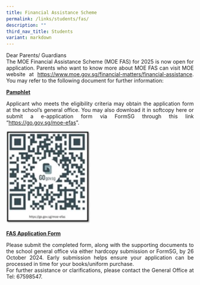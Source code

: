 ```yaml
---
title: Financial Assistance Scheme
permalink: /links/students/fas/
description: ""
third_nav_title: Students
variant: markdown
---
```

<div align="justify">
	
<p>Dear Parents/ Guardians<br>The MOE Financial Assistance Scheme (MOE FAS) for 2025 is now open for application. Parents who want to know more about MOE FAS can visit MOE website at&nbsp;<a href="https://www.moe.gov.sg/financial-matters/financial-assistance" target="_blank" rel="noopener">https://www.moe.gov.sg/financial-matters/financial-assistance</a>. You may refer to the following document for further information:</p>

<p><strong><a href="/files/FAS/Document_4a_MOE_FAS_pamphlet__EL_.pdf" target="_blank" rel="noopener noreferrer" data-icon="" data-fallback="Find out more">Pamphlet</a></strong></p>

<p>Applicant who meets the eligibility criteria may obtain the application form at the school’s general office. You may also download it in softcopy here or submit a e-application form via FormSG through this link “<a href="https://go.gov.sg/moe-efas" target="_blank" rel="noopener">https://go.gov.sg/moe-efas</a>”.&nbsp;</p>

<img style="height:250px; width:auto" alt="fasqr" src="/images/FAS/fasqr2024.jpg">

<p><strong><a href="/files/FAS/MOE_FAS_Application_Form_2025.pdf" target="_blank" rel="noopener noreferrer" data-icon="" data-fallback="Find out more">FAS Application Form</a></strong></p>

<p>Please submit the completed form, along with the supporting documents to the school general office via either hardcopy submission or FormSG, by 26 October 2024. Early submission helps ensure your application can be processed in time for your books/uniform purchase.<br>For further assistance or clarifications, please contact the General Office at Tel: 67598547.</p>
	
</div>